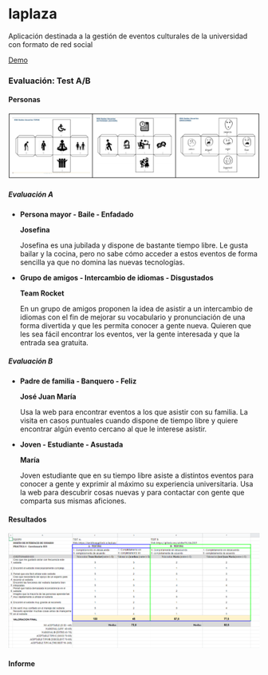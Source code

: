 # laplaza

Aplicación destinada a la gestión de eventos culturales de la universidad con formato de red social

[Demo](https://davidbaug.github.io/laplaza/)

### Evaluación: Test A/B

#### Personas

![](./evaluacion/usuarios.PNG)


##### **Evaluación A**

- **Persona mayor - Baile - Enfadado**

  **Josefina**

  Josefina es una jubilada y dispone de bastante tiempo libre. Le gusta bailar y la cocina, pero no sabe cómo acceder a estos eventos de forma sencilla ya que no domina las nuevas tecnologías.

- **Grupo de amigos - Intercambio de idiomas - Disgustados**

  **Team Rocket**

  En un grupo de amigos proponen la idea de asistir a un intercambio de idiomas con el fin de mejorar su vocabulario y pronunciación de una forma divertida y que les permita conocer a gente nueva. Quieren que les sea fácil encontrar los eventos, ver la gente interesada y que la entrada sea gratuita.

##### **Evaluación B**



- **Padre de familia - Banquero - Feliz** 

  **José Juan María**

  Usa la web para encontrar eventos a los que asistir con su familia. La visita en casos puntuales cuando dispone de tiempo libre y quiere encontrar algún evento cercano al que le interese asistir.

- **Joven - Estudiante - Asustada**

  **María**

  Joven estudiante que en su tiempo libre asiste a distintos eventos para conocer a gente y exprimir al máximo su experiencia universitaria. Usa la web para descubrir cosas nuevas y para contactar con gente que comparta sus mismas aficiones.



#### Resultados



![](./evaluacion/cuestionario.PNG)

#### Informe

